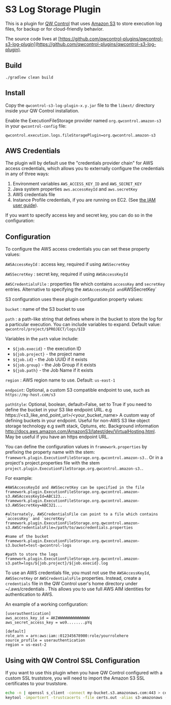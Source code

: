 # S3 Log Storage Plugin

This is a plugin for [QW Control](http://qwcontrol.org) that uses [Amazon S3](http://aws.amazon.com/s3) to store execution
log files, for backup or for cloud-friendly behavior.

The source code lives at [https://github.com/qwcontrol-plugins/qwcontrol-s3-log-plugin](https://github.com/qwcontrol-plugins/qwcontrol-s3-log-plugin).

## Build

    ./gradlew clean build

## Install

Copy the `qwcontrol-s3-log-plugin-x.y.jar` file to the `libext/` directory inside your QW Control installation.

Enable the ExecutionFileStorage provider named `org.qwcontrol.amazon-s3` in your `qwcontrol-config` file:

    qwcontrol.execution.logs.fileStoragePlugin=org.qwcontrol.amazon-s3

## AWS Credentials

The plugin will by default use the "credentials provider chain" for AWS access credentials, which allows you to
externally configure the credentials in any of three ways:

1. Environment variables `AWS_ACCESS_KEY_ID` and `AWS_SECRET_KEY`
2. Java system properties `aws.accessKeyId` and `aws.secretKey`
3. AWS credentials file
4. Instance Profile credentials, if you are running on EC2. (See [the IAM user guide][1]).

[1]: http://docs.aws.amazon.com/IAM/latest/UserGuide/role-usecase-ec2app.html

If you want to specify access key and secret key, you can do so in the configuration:

## Configuration

To configure the AWS access credentials you can set these property values:

`AWSAccessKeyId` : access key, required if using `AWSSecretKey`

`AWSSecretKey` : secret key, required if using `AWSAccessKeyId`

`AWSCredentialsFile` : properties file which contains `accessKey` and `secretKey` entries. Alternative to specifying
the `AWSAccessKeyId and`AWSSecretKey`

S3 configuration uses these plugin configuration property values:

`bucket` : name of the S3 bucket to use

`path` : a path-like string that defines where in the bucket to store the log for a particular execution. You can
include variables to expand. Default value: `qwcontrol/project/$PROJECT/logs/$ID`

Variables in the `path` value include:

- `${job.execid}` - the execution ID
- `${job.project}` - the project name
- `${job.id}` - the Job UUID if it exists
- `${job.group}` - the Job Group if it exists
- `${job.path}` - the Job Name if it exists

`region` : AWS region name to use. Default: `us-east-1`

`endpoint`: Optional, a custom S3 compatible endpoint to use, such as `https://my-host.com/s3`

`pathStyle`: Optional, boolean, default=False, set to True if you need to define the bucket in your S3 like endpoint URL. e.g https://\<s3_like_end_point_url\>/\<your_bucket_name\>
A custom way of defining buckets in your endpoint. Useful for non-AWS S3 like object storage technology e.g swift stack, Optums, etc.
Background information http://docs.aws.amazon.com/AmazonS3/latest/dev/VirtualHosting.html. May be useful if you have an https endpoint URL.

You can define the configuration values in `framework.properties` by prefixing the property name with the stem:
`framework.plugin.ExecutionFileStorage.org.qwcontrol.amazon-s3.`. Or in a project's project.properties file with the stem
`project.plugin.ExecutionFileStorage.org.qwcontrol.amazon-s3.`.

For example:

```properties
#AWSAccessKeyId and AWSSecretKey can be specified in the file
framework.plugin.ExecutionFileStorage.org.qwcontrol.amazon-s3.AWSAccessKeyId=ABC123...
framework.plugin.ExecutionFileStorage.org.qwcontrol.amazon-s3.AWSSecretKey=ABC321...

#alternately, AWSCredentialsFile can point to a file which contains `accessKey` and `secretKey`
framework.plugin.ExecutionFileStorage.org.qwcontrol.amazon-s3.AWSCredentialsFile=/path/to/awscredentials.properties

#name of the bucket
framework.plugin.ExecutionFileStorage.org.qwcontrol.amazon-s3.bucket=test-qwcontrol-logs

#path to store the logs
framework.plugin.ExecutionFileStorage.org.qwcontrol.amazon-s3.path=logs/${job.project}/${job.execid}.log
```

To use an AWS credentials file, you must not use the `AWSAccessKeyId`, `AWSSecretKey` or `AWSCredentialsFile` properties. Instead, create a `credentials` file in the QW Control user's home directory under ~/.aws/credentials . This allows you to use full AWS AIM identities for authentication to AWS.

An example of a working configuration:

```
[userauthentication]
aws_access_key_id = AKIWWWWWWWWWWWWWW
aws_secret_access_key = wo9........pYq

[default]
role_arn = arn:aws:iam::012345678900:role/yourrolehere
source_profile = userauthentication
region = us-east-2
```

## Using with QW Control SSL Configuration

If you want to use this plugin when you have QW Control configured with a custom SSL truststore, you will need to import the Amazon S3 SSL certificates to your truststore.

```sh
echo -n | openssl s_client -connect my-bucket.s3.amazonaws.com:443 > certs.out
keytool -importcert -trustcacerts -file certs.out -alias s3-amazonaws -keystore $RDECK_BASE/etc/truststore
```
